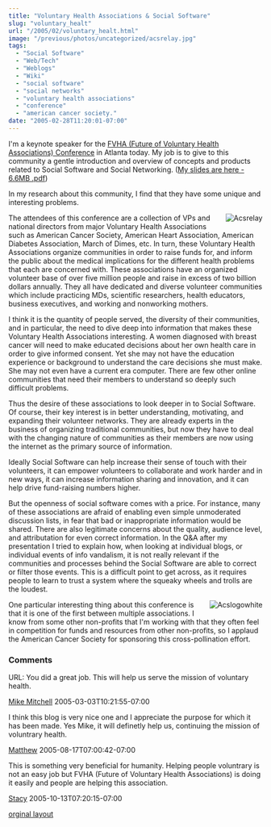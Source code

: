 ```yaml
---
title: "Voluntary Health Associations & Social Software"
slug: "voluntary_healt"
url: "/2005/02/voluntary_healt.html"
image: "/previous/photos/uncategorized/acsrelay.jpg"
tags:
  - "Social Software"
  - "Web/Tech"
  - "Weblogs"
  - "Wiki"
  - "social software"
  - "social networks"
  - "voluntary health associations"
  - "conference"
  - "american cancer society."
date: "2005-02-28T11:20:01-07:00"
---
```

<p>I'm a keynote speaker for the <a href="http://www.nvhainnovations.org/2005/index.htm">FVHA (Future of Voluntary Health Associations) Conference</a>
in Atlanta today. My job is to give to this community a gentle
introduction and overview of concepts and products related to Social
Software and Social Networking. (<a href="http://web.lifewithalacrity.com/christophera/FVHA_Social_Software_Keynote_Presentation.pdf">My slides are here - 6.6MB .pdf</a>)</p>
<p>
In my research about this community, I find that they have some unique and interesting problems.</p>
<p><img border="0" src="/previous/photos/uncategorized/acsrelay.jpg" title="Acsrelay" alt="Acsrelay" style="margin: 0px 0px 5px 5px; float: right;" />
The attendees of this conference are a collection of VPs and national
directors from major Voluntary Health Associations such as American
Cancer Society, American Heart Association, American Diabetes Association, March of
Dimes, etc. In turn, these Voluntary Health Associations organize
communities in order to raise funds for, and inform the public about
the medical implications for the different health problems that each are
concerned with. These associations have an organized volunteer base of
over five million people and raise in excess of two billion dollars
annually. They all have dedicated and diverse volunteer communities
which include practicing MDs, scientific researchers, health educators,
business executives, and working and nonworking mothers.</p>
<p>
I think it is the quantity of people served, the diversity of their
communities, and in particular, the need to dive deep into information
that makes these Voluntary Health Associations interesting. A women diagnosed
with breast cancer will need to make educated decisions about her own
health care in order to give informed consent. Yet she may not have the
education experience or background to understand the care decisions she
must make. She may not even have a current era computer. There are
few other online communities that need their members to understand so
deeply such difficult problems.</p>
<p>
Thus the desire of these associations to look deeper in to Social
Software. Of course, their key interest is in better understanding,
motivating, and expanding their volunteer networks. They are already
experts in the business of organizing traditional communities, but now
they have to deal with the changing nature of communities as their
members are now using the internet as the primary source of
information.</p>
<p>
Ideally Social Software can help increase their sense of touch with
their volunteers, it can empower volunteers to collaborate and work
harder and in new ways, it can increase information sharing and
innovation, and it can help drive fund-raising numbers higher.</p>
<p>But the
openness of social software comes with a price. For instance, many of
these associations are afraid of enabling even simple unmoderated
discussion lists, in fear that bad or inappropriate information would be shared. There are also legitimate concerns about the quality, audience level, and attributation for even correct information. In the Q&amp;A after my presentation I tried to explain how, when looking at individual blogs, or individual events of info vandalism, it is not really relevant if the communities and processes behind the Social Software are able to correct or filter those events. This is a difficult point to get across, as it requires people to learn to trust a system where the squeaky wheels and trolls are the loudest.</p>
<p><img border="0" src="/previous/photos/uncategorized/acslogowhite.gif" title="Acslogowhite" alt="Acslogowhite" style="margin: 0px 0px 5px 5px; float: right;" />
One particular interesting thing about this conference is that
it is one of the first between multiple associations. I know from some
other non-profits that I'm working with that they often feel in
competition for funds and resources from other non-profits, so I
applaud the American Cancer Society for sponsoring this cross-pollination effort.</p>
<footer><h3>Comments</h3>
<div class="u-comment h-cite">
<p class="p-content p-name">URL:
You did a great job. This will help us serve the mission of voluntary health.
</p>
<a class="u-author h-card" href="#">Mike Mitchell</a>
<time class="dt-published" datetime="2005-03-03T10:21:55-07:00">2005-03-03T10:21:55-07:00</time>
</div>
<div class="u-comment h-cite">
<p class="p-content p-name">I think this blog is very nice one and I appreciate the purpose for which it has been made. Yes Mike, it will definetly help us, continuing the mission of voluntrary health.
</p>
<a class="u-author h-card" href="http://www.safemeds.com">Matthew</a>
<time class="dt-published" datetime="2005-08-17T07:00:42-07:00">2005-08-17T07:00:42-07:00</time>
</div>
<div class="u-comment h-cite">
<p class="p-content p-name">This is something very beneficial for humanity. Helping people voluntrary is not an easy job but  FVHA (Future of Voluntary Health Associations) is doing it easily and people are helping this association.
</p>
<a class="u-author h-card" href="http://www.safehealthdirect.com">Stacy</a>
<time class="dt-published" datetime="2005-10-13T07:20:15-07:00">2005-10-13T07:20:15-07:00</time>
</div>
</footer>
<p class="previous"><a href="/previous/2005/02/voluntary_healt.html" rel="syndication" class="u-syndication" >orginal layout</a></p>
